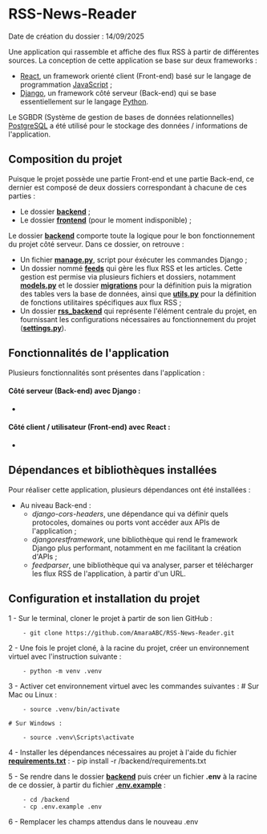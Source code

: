 # RSS-News-Reader
Date de création du dossier : 14/09/2025

Une application qui rassemble et affiche des flux RSS à partir de différentes sources. La conception de cette application se base sur deux frameworks :
- [React](https://react.dev/), un framework orienté client (Front-end) basé sur le langage de programmation [JavaScript](https://www.javascript.com/) ;
- [Django](https://www.djangoproject.com/), un framework côté serveur (Back-end) qui se base essentiellement sur le langage [Python](https://www.python.org/).

Le SGBDR (Système de gestion de bases de données relationnelles) [PostgreSQL](https://www.postgresql.org/) a été utilisé pour le stockage des données / informations de l'application.

## Composition du projet
Puisque le projet possède une partie Front-end et une partie Back-end, ce dernier est composé de deux dossiers correspondant à chacune de ces parties :
- Le dossier [**backend**](backend) ;
- Le dossier [**frontend**](frontend) (pour le moment indisponible) ;

Le dossier [**backend**](backend) comporte toute la logique pour le bon fonctionnement du projet côté serveur. Dans ce dossier, on retrouve :
- Un fichier [**manage.py**](backend/manage.py), script pour éxécuter les commandes Django ;
- Un dossier nommé [**feeds**](backend/feeds/) qui gère les flux RSS et les articles. Cette gestion est permise via plusieurs fichiers et dossiers, notamment [**models.py**](backend/feeds/models.py) et le dossier [**migrations**](backend/feeds/migrations/) pour la définition puis la migration des tables vers la base de données, ainsi que [**utils.py**](backend/feeds/utils.py) pour la définition de fonctions utilitaires spécifiques aux flux RSS ;
- Un dossier [**rss_backend**](backend/rss_backend/) qui représente l'élément centrale du projet, en fournissant les configurations nécessaires au fonctionnement du projet ([**settings.py**](backend/rss_backend/settings.py)).

## Fonctionnalités de l'application
Plusieurs fonctionnalités sont présentes dans l'application :
#### Côté serveur (Back-end) avec Django :
  - 

#### Côté client / utilisateur (Front-end) avec React :
  -   


## Dépendances et bibliothèques installées
Pour réaliser cette application, plusieurs dépendances ont été installées :
- Au niveau Back-end :
  - *django-cors-headers*, une dépendance qui va définir quels protocoles, domaines ou ports vont accéder aux APIs de l'application ;
  - *djangorestframework*, une bibliothèque qui rend le framework Django plus performant, notamment en me facilitant la création d'APIs ;
  - *feedparser*, une bibliothèque qui va analyser, parser et télécharger les flux RSS de l'application, à partir d'un URL.

## Configuration et installation du projet
  1 - Sur le terminal, cloner le projet à partir de son lien GitHub :

        - git clone https://github.com/AmaraABC/RSS-News-Reader.git

  2 - Une fois le projet cloné, à la racine du projet, créer un environnement virtuel avec l'instruction suivante :

        - python -m venv .venv
  
  3 - Activer cet environnement virtuel avec les commandes suivantes :
    # Sur Mac ou Linux :

        - source .venv/bin/activate
    
    # Sur Windows :

        - source .venv\Scripts\activate

  4 - Installer les dépendances nécessaires au projet à l'aide du fichier [**requirements.txt**](backend/requirements.txt) :
        - pip install -r /backend/requirements.txt
  
  5 - Se rendre dans le dossier [**backend**](/backend/) puis créer un fichier **.env** à la racine de ce dossier, à partir du fichier [**.env.example**](/backend/.env.example) :
  
        - cd /backend
        - cp .env.example .env

  6 - Remplacer les champs attendus dans le nouveau .env